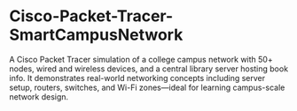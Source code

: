 # Cisco-Packet-Tracer-SmartCampusNetwork
A Cisco Packet Tracer simulation of a college campus network with 50+ nodes, wired and wireless devices, and a central library server hosting book info. It demonstrates real-world networking concepts including server setup, routers, switches, and Wi-Fi zones—ideal for learning campus-scale network design.
